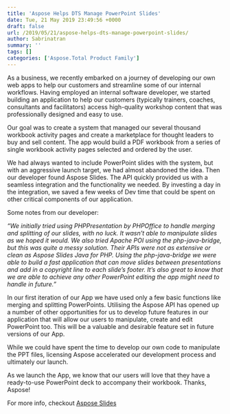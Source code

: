 ```yaml
---
title: 'Aspose Helps DTS Manage PowerPoint Slides'
date: Tue, 21 May 2019 23:49:56 +0000
draft: false
url: /2019/05/21/aspose-helps-dts-manage-powerpoint-slides/
author: Sabrinatran
summary: ''
tags: []
categories: ['Aspose.Total Product Family']
---
```


As a business, we recently embarked on a journey of developing our own web apps to help our customers and streamline some of our internal workflows. Having employed an internal software developer, we started building an application to help our customers (typically trainers, coaches, consultants and facilitators) access high-quality workshop content that was professionally designed and easy to use.

Our goal was to create a system that managed our several thousand workbook activity pages and create a marketplace for thought leaders to buy and sell content. The app would build a PDF workbook from a series of single workbook activity pages selected and ordered by the user.

We had always wanted to include PowerPoint slides with the system, but with an aggressive launch target, we had almost abandoned the idea. Then our developer found Aspose Slides. The API quickly provided us with a seamless integration and the functionality we needed. By investing a day in the integration, we saved a few weeks of Dev time that could be spent on other critical components of our application.

Some notes from our developer:

_“We initially tried using PHPPresentation by PHPOffice to handle merging and splitting of our slides, with no luck. It wasn’t able to manipulate slides as we hoped it would. We also tried Apache POI using the php-java-bridge, but this was quite a messy solution. Their APIs were not as extensive or clean as Aspose Slides Java for PHP. Using the php-java-bridge we were able to build a fast application that can move slides between presentations and add in a copyright line to each slide’s footer. It’s also great to know that we are able to achieve any other PowerPoint editing the app might need to handle in future.”_

In our first iteration of our App we have used only a few basic functions like merging and splitting PowerPoints. Utilising the Aspose API has opened up a number of other opportunities for us to develop future features in our application that will allow our users to manipulate, create and edit PowerPoint too. This will be a valuable and desirable feature set in future versions of our App.

While we could have spent the time to develop our own code to manipulate the PPT files, licensing Aspose accelerated our development process and ultimately our launch.

As we launch the App, we know that our users will love that they have a ready-to-use PowerPoint deck to accompany their workbook. Thanks, Aspose!

For more info, checkout [Aspose Slides][1]




[1]: https://products.aspose.com/slides




